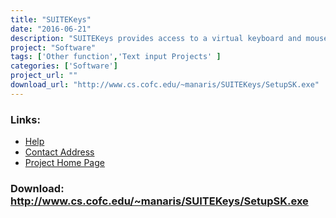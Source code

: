 ```yaml
---
title: "SUITEKeys"
date: "2016-06-21"
description: "SUITEKeys provides access to a virtual keyboard and mouse through continuous speech input on MS Windows platforms.  See Overview for more information."
project: "Software"
tags: ['Other function','Text input Projects' ]
categories: ['Software']
project_url: ""
download_url: "http://www.cs.cofc.edu/~manaris/SUITEKeys/SetupSK.exe"
---
```



### Links:
- <a href="http://www.cs.cofc.edu/~manaris/SUITEKeys/#Known%20Problems%20and%20Issues">Help</a>
- <a href="mailto:feedback@suitekeys.org">Contact Address</a>
- <a href="http://www.cs.cofc.edu/~manaris/SUITEKeys/#Overview">Project Home Page</a>

### Download: http://www.cs.cofc.edu/~manaris/SUITEKeys/SetupSK.exe 